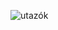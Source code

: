 ![utazók](https://user-images.githubusercontent.com/66031693/100443903-d3bec300-30aa-11eb-82b2-6b7a9d603bb8.png)
